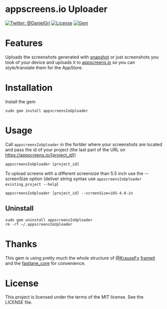 appscreens.io Uploader
============

[![Twitter: @DanielGri](https://img.shields.io/badge/contact-@DanielGri-blue.svg?style=flat)](https://twitter.com/DanielGri)
[![License](http://img.shields.io/badge/license-MIT-green.svg?style=flat)](https://github.com/HazAT/appscreens-io-uploader/blob/master/LICENSE)
[![Gem](https://img.shields.io/gem/v/appscreensIoUploader.svg?style=flat)](http://rubygems.org/gems/appscreensIoUploader)


# Features

Uploads the screenshots generated with [snapshot](https://github.com/fastlane/snapshot) or just screenshots you took of your device and uploads it to [appscreens.io](https://appscreens.io) so you can style/translate them for the AppStore.

# Installation

Install the gem

    sudo gem install appscreensIoUploader
  
# Usage

Call ```appscreensIoUploader``` in the forlder where your screenshots are located and pass the id of your project (the last part of the URL on https://appscreens.io/[project_id])

    appscreensIoUploader [project_id]
    
To upload screens with a different screensize than 5.5 inch use the --screenSize option (deliver string syntax use ```appscreensIoUploader existing_project --help```)

    appscreensIoUploader [project_id] --screenSize=iOS-4.0-in

## Uninstall

	sudo gem uninstall appscreensIoUploader
	rm -rf ~/.appscreensIoUploader

# Thanks
This gem is using pretty much the whole structure of [@KrauseFx](https://twitter.com/KrauseFx) [frameit](https://github.com/fastlane/frameit) and the [fastlane_core](https://github.com/fastlane/fastlane_core) for convenience.

# License
This project is licensed under the terms of the MIT license. See the LICENSE file.

